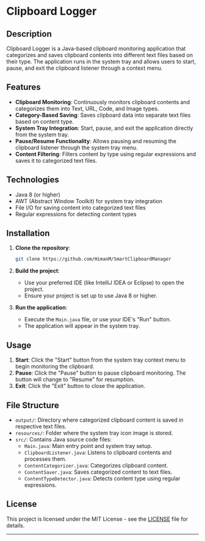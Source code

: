# Clipboard Logger

## Description

Clipboard Logger is a Java-based clipboard monitoring application that categorizes and saves clipboard contents into different text files based on their type. The application runs in the system tray and allows users to start, pause, and exit the clipboard listener through a context menu.

## Features

- **Clipboard Monitoring**: Continuously monitors clipboard contents and categorizes them into Text, URL, Code, and Image types.
- **Category-Based Saving**: Saves clipboard data into separate text files based on content type.
- **System Tray Integration**: Start, pause, and exit the application directly from the system tray.
- **Pause/Resume Functionality**: Allows pausing and resuming the clipboard listener through the system tray menu.
- **Content Filtering**: Filters content by type using regular expressions and saves it to categorized text files.

## Technologies

- Java 8 (or higher)
- AWT (Abstract Window Toolkit) for system tray integration
- File I/O for saving content into categorized text files
- Regular expressions for detecting content types

## Installation

1. **Clone the repository**:
   ```bash
   git clone https://github.com/HimanM/SmartClipboardManager
   ```

2. **Build the project**:
    - Use your preferred IDE (like IntelliJ IDEA or Eclipse) to open the project.
    - Ensure your project is set up to use Java 8 or higher.

3. **Run the application**:
    - Execute the `Main.java` file, or use your IDE's "Run" button.
    - The application will appear in the system tray.

## Usage

1. **Start**: Click the "Start" button from the system tray context menu to begin monitoring the clipboard.
2. **Pause**: Click the "Pause" button to pause clipboard monitoring. The button will change to "Resume" for resumption.
3. **Exit**: Click the "Exit" button to close the application.

## File Structure

- `output/`: Directory where categorized clipboard content is saved in respective text files.
- `resources/`: Folder where the system tray icon image is stored.
- `src/`: Contains Java source code files:
    - `Main.java`: Main entry point and system tray setup.
    - `ClipboardListener.java`: Listens to clipboard contents and processes them.
    - `ContentCategorizer.java`: Categorizes clipboard content.
    - `ContentSaver.java`: Saves categorized content to text files.
    - `ContentTypeDetector.java`: Detects content type using regular expressions.

## License

This project is licensed under the MIT License - see the [LICENSE](LICENSE) file for details.


---

